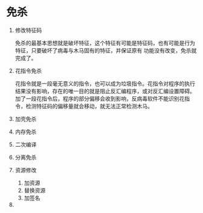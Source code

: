 # 免杀

1. 修改特征码

   免杀的最基本思想就是破坏特征，这个特征有可能是特征码，也有可能是行为特征，只要破坏了病毒与木马固有的特征，并保证原有 功能没有改变，免杀就完成了。

2. 花指令免杀

   花指令就是一段毫无意义的指令，也可以成为垃圾指令。花指令对程序的执行结果没有影响，存在的唯一目的就是阻止反汇编程序，或对反汇编设置障碍。加了一段花指令后，程序的部分偏移会收到影响，反病毒软件不能识别花指令，检测特征码的偏移量就会移动，就无法正常检测木马。

3. 加壳免杀

   

4. 内存免杀

   

5. 二次编译

   

6. 分离免杀

   

7. 资源修改

   1. 加资源
   2. 替换资源
   3. 加签名

8. 














